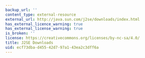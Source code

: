 ```yaml
---
backup_url: ''
content_type: external-resource
external_url: http://java.sun.com/j2se/downloads/index.html
has_external_licence_warning: true
has_external_license_warning: true
is_broken: ''
license: https://creativecommons.org/licenses/by-nc-sa/4.0/
title: J2SE Downloads
uid: ecf73dba-d455-42d7-97a1-43ea2c3dff6a
---
```

